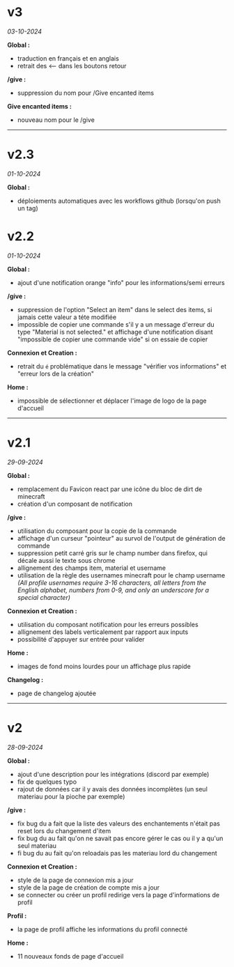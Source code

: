 # v3
*03-10-2024*

**Global :**

- traduction en français et en anglais
- retrait des <-- dans les boutons retour

**/give :**

- suppression du nom pour /Give encanted items

**Give encanted items :**

- nouveau nom pour le /give

___

# v2.3
*01-10-2024*

**Global :**

- déploiements automatiques avec les workflows github (lorsqu'on push un tag)

# v2.2
*01-10-2024*

**Global :**

- ajout d'une notification orange "info" pour les informations/semi erreurs

**/give :**

- suppression de l'option "Select an item" dans le select des items, si jamais cette valeur a téte modifiée
- impossible de copier une commande s'il y a un message d'erreur du type "Material is not selected." et affichage d'une notification disant "impossible de copier une commande vide" si on essaie de copier

**Connexion et Creation :**

- retrait du `é` problématique dans le message "vérifier vos informations" et "erreur lors de la création"

**Home :**

- impossible de sélectionner et déplacer l'image de logo de la page d'accueil

___

# v2.1 
*29-09-2024*

**Global :**

- remplacement du Favicon react par une icône du bloc de dirt de minecraft
- création d'un composant de notification

**/give :**

- utilisation du composant pour la copie de la commande
- affichage d'un curseur "pointeur" au survol de l'output de génération de commande
- suppression petit carré gris sur le champ number dans firefox, qui décale aussi le texte sous chrome
- allignement des champs item, material et username
- utilisation de la règle des usernames minecraft pour le champ username *(All profile usernames require 3-16
  characters, all letters from the English alphabet, numbers from 0-9, and only an underscore for a special character)*

**Connexion et Creation :**

- utilisation du composant notification pour les erreurs possibles
- allignement des labels verticalement par rapport aux inputs
- possibilité d'appuyer sur entrée pour valider

**Home :**

- images de fond moins lourdes pour un affichage plus rapide

**Changelog :**

- page de changelog ajoutée

___

# v2
*28-09-2024*

**Global :**

- ajout d'une description pour les intégrations (discord par exemple)
- fix de quelques typo
- rajout de données car il y avais des données incomplètes (un seul materiau pour la pioche par exemple)

**/give :**

- fix bug du a fait que la liste des valeurs des enchantements n'était pas reset lors du changement d'item
- fix bug du au fait qu'on ne savait pas encore gérer le cas ou il y a qu'un seul materiau
- fi bug du au fait qu'on reloadais pas les materiau lord du changement

**Connexion et Creation :**

- style de la page de connexion mis a jour
- style de la page de création de compte mis a jour
- se connecter ou créer un profil redirige vers la page d'informations de profil

**Profil :**

- la page de profil affiche les informations du profil connecté

**Home :**

- 11 nouveaux fonds de page d'accueil